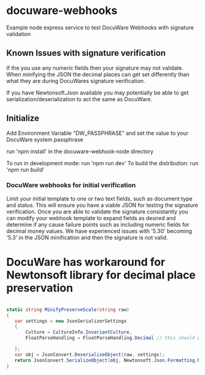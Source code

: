 # docuware-webhooks
Example node express service to test DocuWare Webhooks with signature validation

## Known Issues with signature verification
If the you use any numeric fields then your signature may not validate. When minifying the JSON the decimal places can get set differently than what they are during DocuWares signature verification.

If you have Newtonsoft.Json available you may potentially be able to get serialization/deserialization to act the same as DocuWare.

## Initialize

Add Environment Variable "DW_PASSPHRASE" and set the value to your DocuWare system passphrase

run 'npm install' in the docuware-webhook-node directory

To run in development mode: run 'npm run dev'
To build the distribution: run 'npm run build'

### DocuWare webhooks for initial verification

Limit your initial template to one or two text fields, such as document type and status. This will ensure you have a viable JSON for testing the signature verification. Once you are able to validate the signature consistantly you can modify your webhook template to expand fields as desired and determine if any cause failure points such as including numeric fields for decimal money values. 
We have experienced issues with '5.30' becoming '5.3' in the JSON minification and then the signature is not valid.


# DocuWare has workaround for Newtonsoft library for decimal place preservation
``` csharp

static string MinifyPreserveScale(string raw)
{
   var settings = new JsonSerializerSettings
   {
       Culture = CultureInfo.InvariantCulture,
       FloatParseHandling = FloatParseHandling.Decimal // this should preserve the decimal precision

   };
   var obj = JsonConvert.DeserializeObject(raw, settings);
   return JsonConvert.SerializeObject(obj, Newtonsoft.Json.Formatting.None,settings);
}

```

